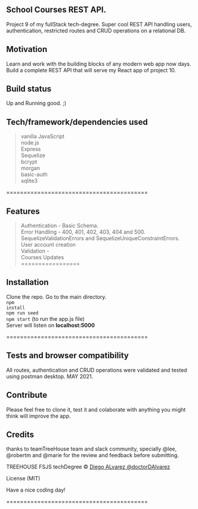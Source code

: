 ## School Courses REST API.
Project 9 of my fullStack tech-degree. Super cool REST API handling users, authentication, restricted routes and CRUD operations on a relational DB.

## Motivation
Learn and work with the building blocks of any modern web app now days. 
Build a complete REST API that will serve my React app of project 10.

## Build status
Up and Running good. ;)

## Tech/framework/dependencies used
> vanilla JavaScript <br>
> node.js<br>
> Express<br>
> Sequelize<br>
> bcrypt<br>
> morgan<br>
> basic-auth<br>
> sqlite3<br>

=========================================

## Features
> Authentication - Basic Schema.<br>
> Error Handling - 400, 401, 402, 403, 404 and 500. SequelizeValidationErrors and SequelizeUniqueConstraintErrors.<br>
> User account creation<br>
> Validation - <br>
> Courses Updates<br>
=================

## Installation
Clone the repo. Go to the main directory.<br>
<code>npm install</code><br>
<code>npm run seed</code><br>
<code>npm start</code> (to run the app.js file)<br>
Server will listen on <strong>localhost:5000</strong><br>

=========================================

## Tests and browser compatibility
All routes, authentication and CRUD operations were validated and tested using postman desktop. MAY 2021.

## Contribute
Please feel free to clone it, test it and colaborate with anything you might think will improve the app.

## Credits
thanks to teamTreeHouse team and slack community, specially @lee, @robertm and @marie for the review and feedback before submitting.

TREEHOUSE FSJS techDegree © [Diego ALvarez @doctorDAlvarez]()

License (MIT)

Have a nice coding day!

=========================================
